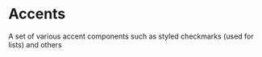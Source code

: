 # Accents
A set of various accent components such as styled checkmarks (used for lists) and others

